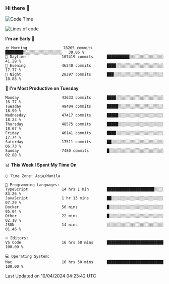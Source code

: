 ### Hi there 👋

<!--START_SECTION:waka-->
![Code Time](http://img.shields.io/badge/Code%20Time-5%2C026%20hrs%2032%20mins-blue)

![Lines of code](https://img.shields.io/badge/From%20Hello%20World%20I%27ve%20Written-114.8%20million%20lines%20of%20code-blue)

**I'm an Early 🐤** 

```text
🌞 Morning                78205 commits       ████████░░░░░░░░░░░░░░░░░   30.06 % 
🌆 Daytime                107419 commits      ██████████░░░░░░░░░░░░░░░   41.29 % 
🌃 Evening                46240 commits       ████░░░░░░░░░░░░░░░░░░░░░   17.77 % 
🌙 Night                  28297 commits       ███░░░░░░░░░░░░░░░░░░░░░░   10.88 % 
```
📅 **I'm Most Productive on Tuesday** 

```text
Monday                   43633 commits       ████░░░░░░░░░░░░░░░░░░░░░   16.77 % 
Tuesday                  49404 commits       █████░░░░░░░░░░░░░░░░░░░░   18.99 % 
Wednesday                47417 commits       █████░░░░░░░░░░░░░░░░░░░░   18.23 % 
Thursday                 48575 commits       █████░░░░░░░░░░░░░░░░░░░░   18.67 % 
Friday                   46141 commits       ████░░░░░░░░░░░░░░░░░░░░░   17.74 % 
Saturday                 17511 commits       ██░░░░░░░░░░░░░░░░░░░░░░░   06.73 % 
Sunday                   7480 commits        █░░░░░░░░░░░░░░░░░░░░░░░░   02.88 % 
```


📊 **This Week I Spent My Time On** 

```text
🕑︎ Time Zone: Asia/Manila

💬 Programming Languages: 
TypeScript               14 hrs 1 min        █████████████████████░░░░   83.26 % 
JavaScript               1 hr 13 mins        ██░░░░░░░░░░░░░░░░░░░░░░░   07.29 % 
Docker                   50 mins             █░░░░░░░░░░░░░░░░░░░░░░░░   05.04 % 
Other                    22 mins             █░░░░░░░░░░░░░░░░░░░░░░░░   02.18 % 
JSON                     14 mins             ░░░░░░░░░░░░░░░░░░░░░░░░░   01.46 % 

🔥 Editors: 
VS Code                  16 hrs 50 mins      █████████████████████████   100.00 % 

💻 Operating System: 
Mac                      16 hrs 50 mins      █████████████████████████   100.00 % 
```


 Last Updated on 10/04/2024 04:23:42 UTC
<!--END_SECTION:waka-->


<!--
**rad182/rad182** is a ✨ _special_ ✨ repository because its `README.md` (this file) appears on your GitHub profile.

Here are some ideas to get you started:

- 🔭 I’m currently working on ...
- 🌱 I’m currently learning ...
- 👯 I’m looking to collaborate on ...
- 🤔 I’m looking for help with ...
- 💬 Ask me about ...
- 📫 How to reach me: ...
- 😄 Pronouns: ...
- ⚡ Fun fact: ...
-->
